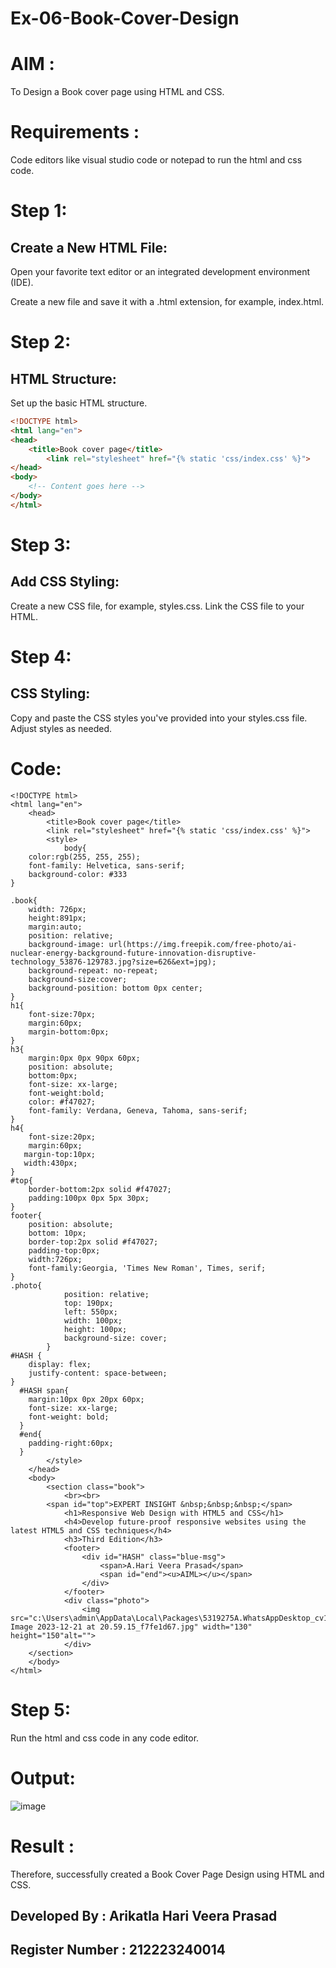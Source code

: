 # Ex-06-Book-Cover-Design

# AIM : 
To Design a Book cover page using HTML and CSS.

# Requirements :
Code editors like visual studio code or notepad to run the html and css code.

# Step 1:
## Create a New HTML File:

Open your favorite text editor or an integrated development environment (IDE).

Create a new file and save it with a .html extension, for example, index.html.
# Step 2:
## HTML Structure:
Set up the basic HTML structure.
```html
<!DOCTYPE html>
<html lang="en">
<head>
    <title>Book cover page</title>
        <link rel="stylesheet" href="{% static 'css/index.css' %}">
</head>
<body>
    <!-- Content goes here -->
</body>
</html>

```
# Step 3:
## Add CSS Styling:

Create a new CSS file, for example, styles.css.
Link the CSS file to your HTML.
# Step 4:
## CSS Styling:

Copy and paste the CSS styles you've provided into your styles.css file.
Adjust styles as needed.
# Code:
```
<!DOCTYPE html>
<html lang="en">
    <head>
        <title>Book cover page</title>
        <link rel="stylesheet" href="{% static 'css/index.css' %}">
        <style>
            body{
    color:rgb(255, 255, 255);
    font-family: Helvetica, sans-serif;
    background-color: #333
}

.book{
    width: 726px;
    height:891px;
    margin:auto;
    position: relative;
    background-image: url(https://img.freepik.com/free-photo/ai-nuclear-energy-background-future-innovation-disruptive-technology_53876-129783.jpg?size=626&ext=jpg);
    background-repeat: no-repeat;
    background-size:cover;
    background-position: bottom 0px center;
}
h1{
    font-size:70px;
    margin:60px;
    margin-bottom:0px;
}
h3{
    margin:0px 0px 90px 60px;
    position: absolute;
    bottom:0px;
    font-size: xx-large;
    font-weight:bold;
    color: #f47027;
    font-family: Verdana, Geneva, Tahoma, sans-serif;
}
h4{
    font-size:20px;
    margin:60px;
   margin-top:10px;
   width:430px;
}
#top{
    border-bottom:2px solid #f47027;
    padding:100px 0px 5px 30px;
}
footer{
    position: absolute;
    bottom: 10px;
    border-top:2px solid #f47027;
    padding-top:0px;
    width:726px;
    font-family:Georgia, 'Times New Roman', Times, serif;
}
.photo{
            position: relative;
            top: 190px;
            left: 550px;
            width: 100px;
            height: 100px;
            background-size: cover;
        }
#HASH {
    display: flex;
    justify-content: space-between;
}
  #HASH span{
    margin:10px 0px 20px 60px;
    font-size: xx-large;
    font-weight: bold;
  }
  #end{
    padding-right:60px;
  }
        </style>
    </head>
    <body>
        <section class="book">
            <br><br>
        <span id="top">EXPERT INSIGHT &nbsp;&nbsp;&nbsp;</span>
            <h1>Responsive Web Design with HTML5 and CSS</h1>
            <h4>Develop future-proof responsive websites using the latest HTML5 and CSS techniques</h4>
            <h3>Third Edition</h3>  
            <footer>
                <div id="HASH" class="blue-msg">
                    <span>A.Hari Veera Prasad</span>
                    <span id="end"><u>AIML></u></span>
                </div>
            </footer>
            <div class="photo">
                <img src="c:\Users\admin\AppData\Local\Packages\5319275A.WhatsAppDesktop_cv1g1gvanyjgm\TempState\ABA3B6FD5D186D28E06FF97135CADE7F\WhatsApp Image 2023-12-21 at 20.59.15_f7fe1d67.jpg" width="130" height="150"alt="">
            </div>  
    </section>
    </body>
</html>
```
# Step 5:
Run the html and css code in any code editor.
# Output:
![image](https://github.com/Hariveeraprasad-2006/Ex-06-Book-Cover-Design/assets/145049988/d0113c44-573f-4177-8821-2e948232ece1)

# Result :
Therefore, successfully created a Book Cover Page Design using HTML and CSS.
## Developed By : Arikatla Hari Veera Prasad
## Register Number : 212223240014
